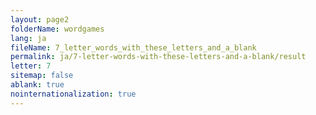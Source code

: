 ```yaml
---
layout: page2
folderName: wordgames
lang: ja
fileName: 7_letter_words_with_these_letters_and_a_blank
permalink: ja/7-letter-words-with-these-letters-and-a-blank/result
letter: 7
sitemap: false
ablank: true
nointernationalization: true
---
```

